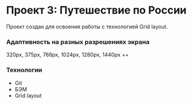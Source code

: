 # Проект 3: Путешествие по России
Проект создан для освоения работы с технологией Grid layout. 

### Адаптивность на разных разрешениях экрана
320px, 375px, 768px, 1024px, 1280px, 1440px ++

### Технологии
* Git
* БЭМ
* Grid layout